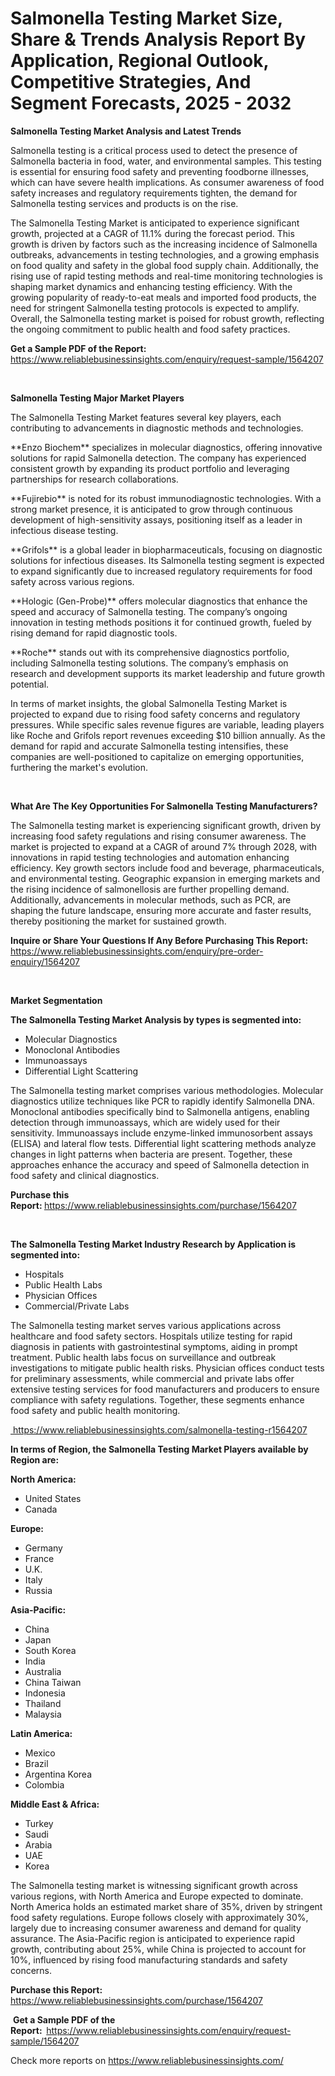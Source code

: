 <p><h1>Salmonella Testing Market Size, Share & Trends Analysis Report By Application, Regional Outlook, Competitive Strategies, And Segment Forecasts, 2025 - 2032</h1></p><p><strong>Salmonella Testing Market Analysis and Latest Trends</strong></p>
<p><p>Salmonella testing is a critical process used to detect the presence of Salmonella bacteria in food, water, and environmental samples. This testing is essential for ensuring food safety and preventing foodborne illnesses, which can have severe health implications. As consumer awareness of food safety increases and regulatory requirements tighten, the demand for Salmonella testing services and products is on the rise.</p><p>The Salmonella Testing Market is anticipated to experience significant growth, projected at a CAGR of 11.1% during the forecast period. This growth is driven by factors such as the increasing incidence of Salmonella outbreaks, advancements in testing technologies, and a growing emphasis on food quality and safety in the global food supply chain. Additionally, the rising use of rapid testing methods and real-time monitoring technologies is shaping market dynamics and enhancing testing efficiency. With the growing popularity of ready-to-eat meals and imported food products, the need for stringent Salmonella testing protocols is expected to amplify. Overall, the Salmonella testing market is poised for robust growth, reflecting the ongoing commitment to public health and food safety practices.</p></p>
<p><strong>Get a Sample PDF of the Report:&nbsp;</strong> <a href="https://www.reliablebusinessinsights.com/enquiry/request-sample/1564207?utm_campaign=2296&utm_medium=2&utm_source=Github&utm_content=ia&utm_term=03032025&utm_id=salmonella-testing">https://www.reliablebusinessinsights.com/enquiry/request-sample/1564207</a></p>
<p>&nbsp;</p>
<p><strong>Salmonella Testing Major Market Players</strong></p>
<p><p>The Salmonella Testing Market features several key players, each contributing to advancements in diagnostic methods and technologies. </p><p>**Enzo Biochem** specializes in molecular diagnostics, offering innovative solutions for rapid Salmonella detection. The company has experienced consistent growth by expanding its product portfolio and leveraging partnerships for research collaborations.</p><p>**Fujirebio** is noted for its robust immunodiagnostic technologies. With a strong market presence, it is anticipated to grow through continuous development of high-sensitivity assays, positioning itself as a leader in infectious disease testing.</p><p>**Grifols** is a global leader in biopharmaceuticals, focusing on diagnostic solutions for infectious diseases. Its Salmonella testing segment is expected to expand significantly due to increased regulatory requirements for food safety across various regions.</p><p>**Hologic (Gen-Probe)** offers molecular diagnostics that enhance the speed and accuracy of Salmonella testing. The company’s ongoing innovation in testing methods positions it for continued growth, fueled by rising demand for rapid diagnostic tools.</p><p>**Roche** stands out with its comprehensive diagnostics portfolio, including Salmonella testing solutions. The company’s emphasis on research and development supports its market leadership and future growth potential.</p><p>In terms of market insights, the global Salmonella Testing Market is projected to expand due to rising food safety concerns and regulatory pressures. While specific sales revenue figures are variable, leading players like Roche and Grifols report revenues exceeding $10 billion annually. As the demand for rapid and accurate Salmonella testing intensifies, these companies are well-positioned to capitalize on emerging opportunities, furthering the market's evolution.</p></p>
<p>&nbsp;</p>
<p><strong>What Are The Key Opportunities For Salmonella Testing Manufacturers?</strong></p>
<p><p>The Salmonella testing market is experiencing significant growth, driven by increasing food safety regulations and rising consumer awareness. The market is projected to expand at a CAGR of around 7% through 2028, with innovations in rapid testing technologies and automation enhancing efficiency. Key growth sectors include food and beverage, pharmaceuticals, and environmental testing. Geographic expansion in emerging markets and the rising incidence of salmonellosis are further propelling demand. Additionally, advancements in molecular methods, such as PCR, are shaping the future landscape, ensuring more accurate and faster results, thereby positioning the market for sustained growth.</p></p>
<p><strong>Inquire or Share Your Questions If Any Before Purchasing This Report:</strong> <a href="https://www.reliablebusinessinsights.com/enquiry/pre-order-enquiry/1564207?utm_campaign=2296&utm_medium=2&utm_source=Github&utm_content=ia&utm_term=03032025&utm_id=salmonella-testing">https://www.reliablebusinessinsights.com/enquiry/pre-order-enquiry/1564207</a></p>
<p>&nbsp;</p>
<p><strong>Market Segmentation</strong></p>
<p><strong>The Salmonella Testing Market Analysis by types is segmented into:</strong></p>
<p><ul><li>Molecular Diagnostics</li><li>Monoclonal Antibodies</li><li>Immunoassays</li><li>Differential Light Scattering</li></ul></p>
<p><p>The Salmonella testing market comprises various methodologies. Molecular diagnostics utilize techniques like PCR to rapidly identify Salmonella DNA. Monoclonal antibodies specifically bind to Salmonella antigens, enabling detection through immunoassays, which are widely used for their sensitivity. Immunoassays include enzyme-linked immunosorbent assays (ELISA) and lateral flow tests. Differential light scattering methods analyze changes in light patterns when bacteria are present. Together, these approaches enhance the accuracy and speed of Salmonella detection in food safety and clinical diagnostics.</p></p>
<p><strong>Purchase this Report:&nbsp;</strong><a href="https://www.reliablebusinessinsights.com/purchase/1564207?utm_campaign=2296&utm_medium=2&utm_source=Github&utm_content=ia&utm_term=03032025&utm_id=salmonella-testing">https://www.reliablebusinessinsights.com/purchase/1564207</a></p>
<p>&nbsp;</p>
<p><strong>The Salmonella Testing Market Industry Research by Application is segmented into:</strong></p>
<p><ul><li>Hospitals</li><li>Public Health Labs</li><li>Physician Offices</li><li>Commercial/Private Labs</li></ul></p>
<p><p>The Salmonella testing market serves various applications across healthcare and food safety sectors. Hospitals utilize testing for rapid diagnosis in patients with gastrointestinal symptoms, aiding in prompt treatment. Public health labs focus on surveillance and outbreak investigations to mitigate public health risks. Physician offices conduct tests for preliminary assessments, while commercial and private labs offer extensive testing services for food manufacturers and producers to ensure compliance with safety regulations. Together, these segments enhance food safety and public health monitoring.</p></p>
<p><a href="https://www.reliablebusinessinsights.com/salmonella-testing-r1564207?utm_campaign=2296&utm_medium=2&utm_source=Github&utm_content=ia&utm_term=03032025&utm_id=salmonella-testing">&nbsp;https://www.reliablebusinessinsights.com/salmonella-testing-r1564207</a></p>
<p><strong>In terms of Region, the Salmonella Testing Market Players available by Region are:</strong></p>
<p>
    <p> <strong> North America: </strong>
        <ul>
            <li>United States</li>
            <li>Canada</li>
        </ul>
        </p> 
    <p> <strong> Europe: </strong>
        <ul>
            <li>Germany</li>
            <li>France</li>
            <li>U.K.</li>
            <li>Italy</li>
            <li>Russia</li>
        </ul>
        </p> 
    <p> <strong> Asia-Pacific: </strong>
        <ul>
            <li>China</li>
            <li>Japan</li>
            <li>South Korea</li>
            <li>India</li>
            <li>Australia</li>
            <li>China Taiwan</li>
            <li>Indonesia</li>
            <li>Thailand</li>
            <li>Malaysia</li>
        </ul>
        </p> 
    <p> <strong> Latin America: </strong>
        <ul>
            <li>Mexico</li>
            <li>Brazil</li>
            <li>Argentina Korea</li>
            <li>Colombia</li>
        </ul>
        </p> 
    <p> <strong> Middle East & Africa: </strong>
        <ul>
            <li>Turkey</li>
            <li>Saudi</li>
            <li>Arabia</li>
            <li>UAE</li>
            <li>Korea</li>
        </ul>
    </p>
    </p>
<p><p>The Salmonella testing market is witnessing significant growth across various regions, with North America and Europe expected to dominate. North America holds an estimated market share of 35%, driven by stringent food safety regulations. Europe follows closely with approximately 30%, largely due to increasing consumer awareness and demand for quality assurance. The Asia-Pacific region is anticipated to experience rapid growth, contributing about 25%, while China is projected to account for 10%, influenced by rising food manufacturing standards and safety concerns.</p></p>
<p><strong>Purchase this Report: </strong><a href="https://www.reliablebusinessinsights.com/purchase/1564207?utm_campaign=2296&utm_medium=2&utm_source=Github&utm_content=ia&utm_term=03032025&utm_id=salmonella-testing">https://www.reliablebusinessinsights.com/purchase/1564207</a></p>
<p>&nbsp;<strong>Get a Sample PDF of the Report:&nbsp;&nbsp;</strong><a href="https://www.reliablebusinessinsights.com/enquiry/request-sample/1564207?utm_campaign=2296&utm_medium=2&utm_source=Github&utm_content=ia&utm_term=03032025&utm_id=salmonella-testing">https://www.reliablebusinessinsights.com/enquiry/request-sample/1564207</a></p>
<p><strong></strong></p>
<p>Check more reports on <a href="https://www.reliablebusinessinsights.com/?utm_campaign=2296&utm_medium=2&utm_source=Github&utm_content=ia&utm_term=03032025&utm_id=salmonella-testing">https://www.reliablebusinessinsights.com/</a></p>